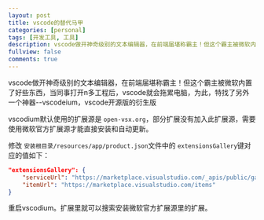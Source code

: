 ```yaml
---
layout: post
title: vscode的替代马甲
categories: [personal]
tags: [开发工具, 工具]
description: vscode做开神奇级别的文本编辑器，在前端届堪称霸主！但这个霸主被微软内置了好些东西，当同事打开n多工程后，vscode就会拖累电脑，为此，特找了另外一个神器--vscodeium，vscode开源版的衍生版
fullview: false
comments: true
---
```

vscode做开神奇级别的文本编辑器，在前端届堪称霸主！但这个霸主被微软内置了好些东西，当同事打开n多工程后，vscode就会拖累电脑，为此，特找了另外一个神器--vscodeium，vscode开源版的衍生版


vscodium默认使用的扩展源是 `open-vsx.org`，部分扩展没有加入此扩展源，需要使用微软官方扩展源才能直接安装和自动更新。

修改 `安装根目录/resources/app/product.json`文件中的 `extensionsGallery`键对应的值如下：

```json
"extensionsGallery": {
    "serviceUrl": "https://marketplace.visualstudio.com/_apis/public/gallery",
    "itemUrl": "https://marketplace.visualstudio.com/items"
}
```

重启vscodium。扩展里就可以搜索安装微软官方扩展源里的扩展。
